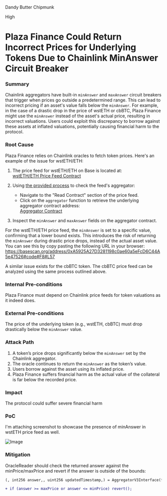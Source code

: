 Dandy Butter Chipmunk

High

# Plaza Finance Could Return Incorrect Prices for Underlying Tokens Due to Chainlink MinAnswer Circuit Breaker

### Summary

Chainlink aggregators have built-in `minAnswer` and `maxAnswer` circuit breakers that trigger when prices go outside a predetermined range. This can lead to incorrect pricing if an asset's value falls below the `minAnswer`. For example, in the case of a drastic drop in the price of wstETH or cbBTC, Plaza Finance might use the `minAnswer` instead of the asset's actual price, resulting in incorrect valuations. Users could exploit this discrepancy to borrow against these assets at inflated valuations, potentially causing financial harm to the protocol.

### Root Cause

Plaza Finance relies on Chainlink oracles to fetch token prices. Here's an example of the issue for wstETH/ETH:  

1. The price feed for wstETH/ETH on Base is located at:  
   [wstETH/ETH Price Feed Contract](https://basescan.org/address/0x43a5C292A453A3bF3606fa856197f09D7B74251a)  

2. Using [the provided process](https://stackoverflow.com/questions/78558661/which-chainlinks-price-feeds-still-have-minanswer-and-maxanswer-checks) to check the feed's aggregator:  
   - Navigate to the "Read Contract" section of the price feed.  
   - Click on the `aggregator` function to retrieve the underlying aggregator contract address:  
     [Aggregator Contract](https://basescan.org/address/0xA5925A27D3281198c0ae60a5eFcD6C44A5e47526#code)  

3. Inspect the `minAnswer` and `maxAnswer` fields on the aggregator contract.

For the wstETH/ETH price feed, the `minAnswer` is set to a specific value, confirming that a lower bound exists. This introduces the risk of returning the `minAnswer` during drastic price drops, instead of the actual asset value. You can see this by copy pasting the following URL in your browser: https://basescan.org/address/0xA5925A27D3281198c0ae60a5eFcD6C44A5e47526#code#F8#L57

A similar issue exists for the cbBTC token. The cbBTC price feed can be analyzed using the same process outlined above. 

### Internal Pre-conditions

Plaza Finance must depend on Chainlink price feeds for token valuations as it indeed does.

### External Pre-conditions

The price of the underlying token (e.g., wstETH, cbBTC) must drop drastically below the `minAnswer` value. 

### Attack Path

1. A token’s price drops significantly below the `minAnswer` set by the Chainlink aggregator.  
2. The oracle continues to return the `minAnswer` as the token’s value.  
3. Users borrow against the asset using its inflated price.  
4. Plaza Finance suffers financial harm as the actual value of the collateral is far below the recorded price.  

### Impact

The protocol could suffer severe financial harm

### PoC

I'm attaching screenshot to showcase the presence of minAnswer in wstETH price feed as well. 

![Image](https://github.com/user-attachments/assets/6014fd58-0faf-418d-9804-44ab6ca4d032)

### Mitigation

OracleReader should check the returned answer against the minPrice/maxPrice and revert if the answer is outside of the bounds:

```diff 
(, int256 answer,, uint256 updatedTimestamp,) = AggregatorV3Interface(feed).latestRoundData();

+ if (answer >= maxPrice or answer <= minPrice) revert();

```